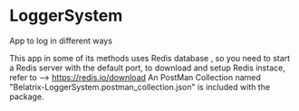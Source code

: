 # LoggerSystem
App to log in different ways

This app in some of its methods uses Redis database , so you need to start a Redis server with the default port, to download and setup Redis instace, refer to 
--> https://redis.io/download
An PostMan Collection named "Belatrix-LoggerSystem.postman_collection.json" is included with the package.


